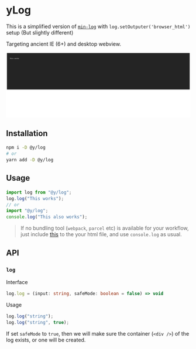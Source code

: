 # yLog

This is a simplified version of [`min-log`](https://github.com/chunpu/min-log) with `log.setOutputer('browser_html')` setup (But slightly different)

Targeting ancient IE (6+) and desktop webview.

![screenShot](./test/screenshot.png)

## Installation

```bash
npm i -D @y/log
# or
yarn add -D @y/log
```

## Usage

```js
import log from "@y/log";
log.log("This works");
// or
import "@y/log";
console.log("This also works");
```

> If no bundling tool (`webpack`, `parcel` etc) is available for your workflow, just include [this](./dist/index.js) to the your html file, and use `console.log` as usual.

## API

### `log`

Interface

```ts
log.log = (input: string, safeMode: boolean = false) => void
```

Usage

```js
log.log("string");
log.log("string", true);
```

If set `safeMode` to `true`, then we will make sure the container (`<div />`) of the log exists, or one will be created.
